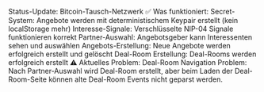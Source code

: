 Status-Update: Bitcoin-Tausch-Netzwerk
✅ Was funktioniert:
Secret-System: Angebote werden mit deterministischem Keypair erstellt (kein localStorage mehr)
Interesse-Signale: Verschlüsselte NIP-04 Signale funktionieren korrekt
Partner-Auswahl: Angebotsgeber kann Interessenten sehen und auswählen
Angebots-Erstellung: Neue Angebote werden erfolgreich erstellt und gelöscht
Deal-Room Erstellung: Deal-Rooms werden erfolgreich erstellt
⚠️ Aktuelles Problem: Deal-Room Navigation
Problem: Nach Partner-Auswahl wird Deal-Room erstellt, aber beim Laden der Deal-Room-Seite können alte Deal-Room Events nicht geparst werden.
